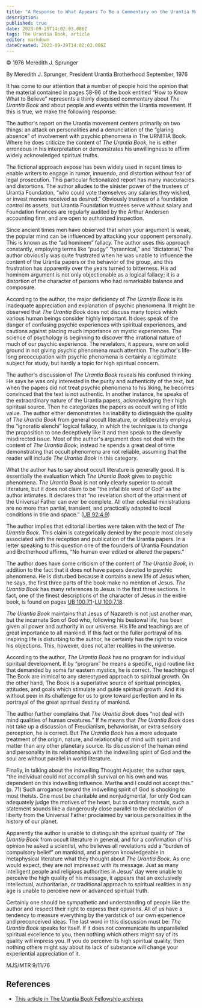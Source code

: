 ```yaml
---
title: "A Response to What Appears To Be a Commentary on the Urantia Movement in a Book Entitled “How to Know What to Believe”, pages 58-96"
description: 
published: true
date: 2023-09-29T14:02:03.086Z
tags: The Urantia Book, article
editor: markdown
dateCreated: 2023-09-29T14:02:03.086Z
---
```


<p class="v-card v-sheet theme--light grey lighten-3 px-2">© 1976 Meredith J. Sprunger</p>

By Meredith J. Sprunger, President
Urantia Brotherhood
September, 1976

It has come to our attention that a number of people hold the opinion that the material contained in pages 58-96 of the book entitled “How to Know What to Believe” represents a thinly disquised commentary about _The Urantia Book_ and about people and events within the Urantia movement. If this is true, we make the following response:

The author's report on the Urantia movement centers primarily on two things: an attack on personalities and a denunciation of the “glaring absence” of involvement with psychic phenomena in The URNITIA Book. Where he does criticize the content of _The Urantia Book_, he is either erroneous in his interpretation or demonstrates his unwillingness to affirm widely acknowledged spiritual truths.

The fictional approach expose has been widely used in recent times to enable writers to engage in rumor, innuendo, and distortion without fear of legal prosecution. This particular fictionalized report has many inaccuracies and distortions. The author alludes to the sinister power of the trustees of Urantia Foundation, “who could vote themselves any salaries they wished, or invest monies received as desired.” Obviously trustees of a foundation control its assets, but Urantia Foundation trustees serve without salary and Foundation finances are regularly audited by the Arthur Andersen accounting firm, and are open to authorized inspection.

Since ancient times men have observed that when your argument is weak, the popular mind can be influenced by attacking your opponent personally. This is known as the “ad hominem” fallacy. The author uses this approach constantly, employing terms like “pudgy” “tyrannical,” and “dictatorial.” The author obvious1y was quite frustrated when he was unable to influence the content of the Urantia papers or the behavior of the group, and this frustration has apparently over the years turned to bitterness. His ad hominem argument is not only objectionable as a logical fallacy; it is a distortion of the character of persons who had remarkable balance and composure.

According to the author, the major deficiency of _The Urantia Book_ is its inadequate appreciation and explanation of psychic phenomena. It might be observed that _The Urantia Book_ does not discuss many topics which various human beings consider highly important. It does speak of the danger of confusing psychic experiences with spiritual experiences, and cautions against placing much importance on mystic experiences. The science of psychology is beginning to discover tthe irrational nature of much of our psychic experience. The revelators, it appears, were on solid ground in not giving psychic phenomena much attention. The author's life-long preoccupation with psychic phenomena is certainly a legitimate subject for study, but hardly a topic for high spiritual concern.

The author's discussion of _The Urantia Book_ reveals his confused thinking. He says he was only interested in the purity and authenticity of the text, but when the papers did not treat psychic phenomena to his liking, he becomes convinced that the text is not authentic. In another instance, he speaks of the extraordinary nature of the Urantia papers, acknowledging their high spiritual source. Then he categorizes the papers as occult writing of little value. The author either demonstrates his inability to distinguish the quality of _The Urantia Book_ from general occult literature, or deliberately employs the “ignoratio elenchi” logical fallacy, in which the technique is to change the proposition to one deceptively like it and then speak to the cleverly misdirected issue. Most of the author's argument does not deal with the content of _The Urantia Book_; instead he spends a great deal of time demonstrating that occult phenomena are not reliable, assuming that the reader will include _The Urantia Book_ in this category.

What the author has to say about occult literature is generally good. It is essentially the evaluation which _The Urantia Book_ gives to psychic phenomena. _The Urantia Book_ is not only clearly superior to occult literature, but it does not claim to be “the infallible word of God” as the author intimates. It declares that “no revelation short of the attainment of the Universal Father can ever be complete. All other celestial ministrations are no more than partial, transient, and practically adapted to local conditions in tirie and space.” ([UB 92:4.9](/en/The_Urantia_Book/92#p4_9))

The author implies that editorial liberties were taken with the text of _The Urantia Book_. This claim is categorically denied by the people most closely associated with the reception and publication of the Urantia papers. In a letter speaking to this question one of the founders of Urantia Foundation and Brotherhood affirms, “No human ever edited or altered the papers.”

The author does have some criticism of the content of _The Urantia Book_, in addition to the fact that it does not have papers devoted to psychic phenomena. He is disturbed because it contains a new life of Jesus when, he says, the first three parts of the book make no mention of Jesus. _The Urantia Book_ has many references to Jesus in the first three sections. In fact, one of the finest descriptions of the character of Jesus in the entire book, is found on pages [UB 100:7.1](/en/The_Urantia_Book/100#p7_1)-[LU 100:7.18](/es/The_Urantia_Book/100#p7_18).

_The Urantia Book_ maintains that Jesus of Nazareth is not just another man, but the incarnate Son of God who, following his bestowal life, has been given all power and authority in our universe. His life and teachings are of great importance to all mankind. If this fact or the fuller portrayal of his inspiring life is disturbing to the author, he certainly has the right to voice his objections. This, however, does not alter realities in the universe.

According to the author, _The Urantia Book_ has no program for individual spiritual development. If by “program” he means a specific, rigid routine like that demanded by some far eastern mystics, he is correct. The teachings of The Book are inimical to any stereotyped approach to spiritual growth. On the other hand, The Book is a superlative source of spiritual principles, attitudes, and goals which stimulate and guide spiritual growth. And it is without peer in its challenge for us to grow toward perfection and in its portrayal of the great spiritual destiny of mankind.

The author further complains that _The Urantia Book_ does “not deal with mind qualities of human creatures.” If he means that _The Urantia Book_ does not take up a discussion of Freudianism, behaviorism, or extra sensory perception, he is correct. But _The Urantia Book_ has a more adequate treatment of the origin, nature, and relationship of mind with spirit and matter than any other planetary source. Its discussion of the human mind and personality in its relationships with the indwelling spirit of God and the soul are without parallel in world literature.

Finally, in talking about the indwelling Thought Adjuster, the author says, “the individual could not accomplish survival on his own and was dependent on this indwelling influence. Martha and I could not accept this.” (p. 71) Such arrogance toward the indwelling spirit of God is shocking to most theists. One must be charitable and nonjudgmental, for only God can adequately judge the motives of the heart, but to ordinary mortals, such a statement sounds like a dangerously close parallel to the declaration of liberty from the Universal Father proclaimed by various personalities in the history of our planet.

Apparently the author is unable to distinguish the spiritual quality of _The Urantia Book_ from occult literature in general, and for a confirmation of his opinion he asked a scientist, who believes all revelations add a “burden of compulsory belief” on mankind, and a person knowledgeable in metaphysical literature what they thought about _The Urantia Book_. As one would expect, they are not impressed with its message. Just as many intelligent people and religious authorities in Jesus' day were unable to perceive the high quality of his message, it appears that an exclusively intellectual, authoritarian, or traditional approach to spiritual realities in any age is unable to perceive new or advanced spiritual truth.

Certainly one should be sympathetic and understanding of people like the author and respect their right to express their opinions. All of us have a tendency to measure everything by the yardstick of our own experience and preconceived ideas. The last word in this discussion must be: _The Urantia Book_ speaks for itself. If it does not communicate its unparalleled spiritual excellence to you, then nothing which others might say of its quality will impress you. If you do perceive its high spiritual quality, then nothing others might say about its lack of substance will change your experiential appreciation of it.

MJS/MTR
9/11/76

## References

* [This article in The Urantia Book Fellowship archives](https://archive.urantiabook.org/archive/history/meredith_sherman.htm)
